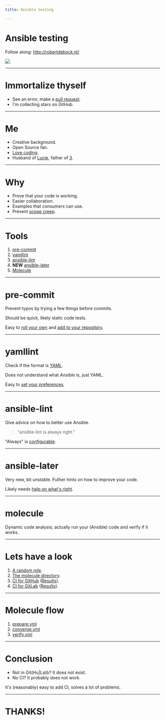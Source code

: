 ```yaml
---
title: Ansible testing

---
```


# Ansible testing

Follow along: http://robertdebock.nl/

<img src="https://api.qrserver.com/v1/create-qr-code/?size=350x350&data=http://robertdebock.nl/presentations/ansible-testing/"/>

---

# Immortalize thyself

- See an error, make a [pull request](https://github.com/robertdebock/presentations).
- I'm collecting stars on GitHub.

---

# Me

- Creative background.
- Open Source fan.
- [Love coding](https://github.com/robertdebock).
- Husband of [Lucie](https://mylucie.com/), father of [3](https://raw.githubusercontent.com/robertdebock/presentations/master/images/3.jpg).

---

# Why

- Prove that your code is working.
- Easier collaboration.
- Examples that _consumers_ can use.
- Prevent [scope creep](https://en.wikipedia.org/wiki/Scope_creep).

---

# Tools

1. [pre-commit](https://pre-commit.com/)
2. [yamllint](https://yamllint.readthedocs.io/en/stable/)
3. [ansible-lint](https://ansible-lint.readthedocs.io/en/latest/)
4. **NEW** [ansible-later](https://ansible-later.geekdocs.de/)
1. [Molecule](https://molecule.readthedocs.io/en/latest/)

----

# pre-commit

Prevent typos by trying a few things before commits.

Should be quick, likely static code tests.

Easy to [roll your own](https://github.com/robertdebock/pre-commit) and [add to your repository](https://github.com/robertdebock/ansible-role-haproxy/blob/master/.pre-commit-config.yaml).

----

# yamllint

Check if the format is [YAML](https://yaml.org/).

Does not understand what _Ansible_ is, just YAML.

Easy to [set your preferences](https://github.com/robertdebock/ansible-role-haproxy/blob/master/.yamllint).

----

# ansible-lint

Give advice on how to better use Ansible.

> "ansible-lint is always right."

"Always" is [configurable](https://github.com/robertdebock/ansible-role-haproxy/blob/master/.ansible-lint).

----

# ansible-later

Very new, bit unstable. Futher hints on how to improve your code.

Likely needs [help on what's right](https://github.com/robertdebock/ansible-role-haproxy/blob/master/.later.yml).

----

# molecule

Dynamic code analysis; actually run your (Ansible) code and verify if it works.

---

# Lets have a look

1. [A random role](https://github.com/robertdebock/ansible-role-haproxy).
2. [The molecule directory](https://github.com/robertdebock/ansible-role-haproxy/tree/master/molecule/default).
3. [CI for GitHub](https://github.com/robertdebock/ansible-role-haproxy/blob/master/.github/workflows/molecule.yml) ([Results](https://github.com/robertdebock/ansible-role-haproxy/actions)).
4. [CI for GitLab](https://github.com/robertdebock/ansible-role-haproxy/blob/master/.gitlab-ci.yml) ([Results](https://gitlab.com/robertdebock/ansible-role-haproxy/-/pipelines)).

----

# Molecule flow

1. [prepare.yml](https://github.com/robertdebock/ansible-role-haproxy/blob/master/molecule/default/prepare.yml)
2. [converge.yml](https://github.com/robertdebock/ansible-role-haproxy/blob/master/molecule/default/converge.yml)
3. [verify.yml](https://github.com/robertdebock/ansible-role-haproxy/blob/master/molecule/default/verify.yml)

---

# Conclusion

- Not in Git(Hu|La)b? It does not exist.
- No CI? It probably does not work.

It's (reasonably) easy to add CI, solves a lot of problems.

---

# THANKS!
